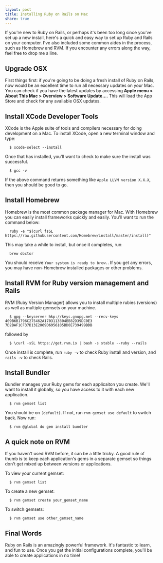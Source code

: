 ```yaml
---
layout: post
title: Installing Ruby on Rails on Mac
share: true
---
```


If you're new to Ruby on Rails, or perhaps it's been too long since you've set up a new install, here's a quick and easy way to set up Ruby and Rails on your computer. I've also included some common aides in the process, such as Homebrew and RVM. If you encounter any errors along the way, feel free to drop me a line.

## Upgrade OSX
First things first: if you're going to be doing a fresh install of Ruby on Rails, now would be an excellent time to run all necessary updates on your Mac. You can check if you have the latest updates by accessing **Apple menu > About This Mac > Overview > Software Update...**. This will load the App Store and check for any available OSX updates.

## Install XCode Developer Tools
XCode is the Apple suite of tools and compilers necessary for doing development on a Mac. To install XCode, open a new terminal window and type:
```
  $ xcode-select --install
```
Once that has installed, you'll want to check to make sure the install was successful.
```
  $ gcc -v
```
If the above command returns something like `Apple LLVM version X.X.X`, then you should be good to go.

## Install Homebrew
Homebrew is the most common package manager for Mac. With Homebrew you can easily install frameworks quickly and easily. You'll want to run the command below:
```
  ruby -e "$(curl fsSL https://raw.githubusercontent.com/Homebrew/install/master/install)"
```
This may take a while to install, but once it completes, run:
```
  brew doctor
```
You should receive `Your system is ready to brew.`. If you get any errors, you may have non-Homebrew installed packages or other problems.

## Install RVM for Ruby version management and Rails
RVM (Ruby Version Manager) allows you to install multiple rubies (versions) as well as multiple gemsets on your machine.
```
  $ gpg --keyserver hkp://keys.gnupg.net --recv-keys 409B6B1796C275462A1703113804BB82D39DC0E3 7D2BAF1CF37B13E2069D6956105BD0E739499BDB
```
followed by
```
  $ \curl -sSL https://get.rvm.io | bash -s stable --ruby --rails
```
Once install is complete, run `ruby -v` to check Ruby install and version, and `rails -v` to check Rails.


## Install Bundler
Bundler manages your Ruby gems for each applicaiton you create. We'll want to install it globally, so you have access to it with each new application.
```
  $ rvm gemset list
```
You should be on `(default)`. If not, run `rvm gemset use default` to switch back. Now run:
```
  $ rvm @global do gem install bundler
```

## A quick note on RVM
If you haven't used RVM before, it can be a little tricky. A good rule of thumb is to keep each application's gems in a separate gemset so things don't get mixed up between versions or applications.

To view your current gemset:
```
  $ rvm gemset list
```
To create a new gemset:
```
  $ rvm gemset create your_gemset_name
```
To switch gemsets:
```
  $ rvm gemset use other_gemset_name
```

## Final Words
Ruby on Rails is an amazingly powerful framework. It's fantastic to learn, and fun to use. Once you get the initial configurations complete, you'll be able to create applications in no time!
